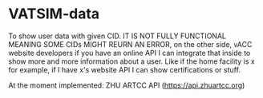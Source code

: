 # VATSIM-data

To show user data with given CID. IT IS NOT FULLY FUNCTIONAL MEANING SOME CIDs MIGHT REURN AN ERROR, on the other side, vACC website developers if you have an online API I can integrate that inside to show more and more information about a user. Like if the home facility is x for example, if I have x's website API I can show certifications or stuff.

At the moment implemented:
ZHU ARTCC API (https://api.zhuartcc.org)
